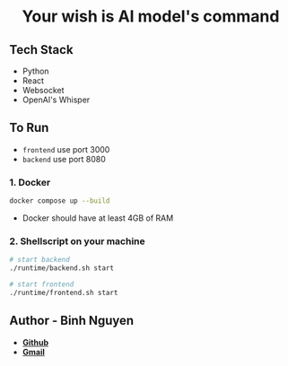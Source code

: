 <h1 align="center">Your wish is AI model's command</h1>

## Tech Stack
- Python
- React
- Websocket
- OpenAI's Whisper

## To Run
- ```frontend``` use port 3000
- ```backend``` use port 8080

### 1. Docker
```bash
docker compose up --build
```
- Docker should have at least 4GB of RAM

### 2. Shellscript on your machine
```bash
# start backend
./runtime/backend.sh start

# start frontend
./runtime/frontend.sh start
```

## Author - Binh Nguyen
- **[Github](https://github.com/binhnguyen00)**
- **[Gmail](mailto:jackjack2000.kahp@gmail.com)**